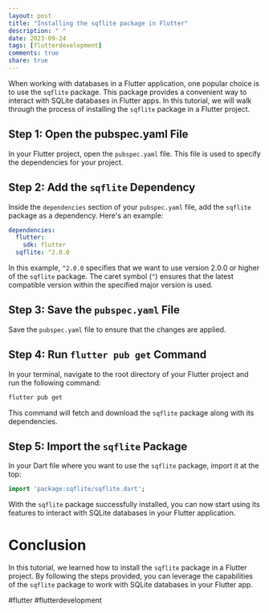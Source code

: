 ```yaml
---
layout: post
title: "Installing the sqflite package in Flutter"
description: " "
date: 2023-09-24
tags: [flutterdevelopment]
comments: true
share: true
---
```


When working with databases in a Flutter application, one popular choice is to use the `sqflite` package. This package provides a convenient way to interact with SQLite databases in Flutter apps. In this tutorial, we will walk through the process of installing the `sqflite` package in a Flutter project.

## Step 1: Open the pubspec.yaml File

In your Flutter project, open the `pubspec.yaml` file. This file is used to specify the dependencies for your project.

## Step 2: Add the `sqflite` Dependency

Inside the `dependencies` section of your `pubspec.yaml` file, add the `sqflite` package as a dependency. Here's an example:

```yaml
dependencies:
  flutter:
    sdk: flutter
  sqflite: ^2.0.0
```

In this example, `^2.0.0` specifies that we want to use version 2.0.0 or higher of the `sqflite` package. The caret symbol (`^`) ensures that the latest compatible version within the specified major version is used.

## Step 3: Save the `pubspec.yaml` File

Save the `pubspec.yaml` file to ensure that the changes are applied.

## Step 4: Run `flutter pub get` Command

In your terminal, navigate to the root directory of your Flutter project and run the following command:

```bash
flutter pub get
```

This command will fetch and download the `sqflite` package along with its dependencies.

## Step 5: Import the `sqflite` Package

In your Dart file where you want to use the `sqflite` package, import it at the top:

```dart
import 'package:sqflite/sqflite.dart';
```

With the `sqflite` package successfully installed, you can now start using its features to interact with SQLite databases in your Flutter application.

# Conclusion

In this tutorial, we learned how to install the `sqflite` package in a Flutter project. By following the steps provided, you can leverage the capabilities of the `sqflite` package to work with SQLite databases in your Flutter app.

#flutter #flutterdevelopment